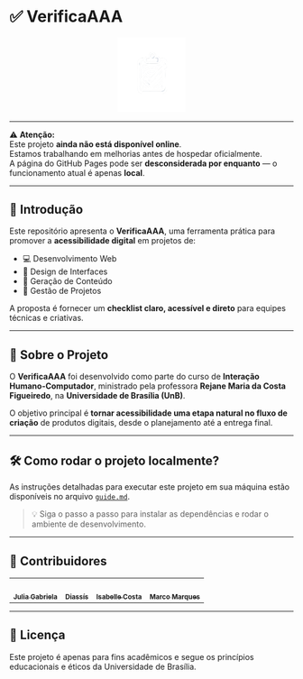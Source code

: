 # ✅ VerificaAAA

<div align="center">
  <img src="docs/imagens/logo-verificaaa.png" alt="Logo de prancheta com checklist" width="120"/>
</div>

---

⚠️ **Atenção:**  
Este projeto **ainda não está disponível online**.  
Estamos trabalhando em melhorias antes de hospedar oficialmente.  
A página do GitHub Pages pode ser **desconsiderada por enquanto** — o funcionamento atual é apenas **local**.

---

## 📌 Introdução

Este repositório apresenta o **VerificaAAA**, uma ferramenta prática para promover a **acessibilidade digital** em projetos de:

- 💻 Desenvolvimento Web  
- 🎨 Design de Interfaces  
- 📝 Geração de Conteúdo  
- 📂 Gestão de Projetos  

A proposta é fornecer um **checklist claro, acessível e direto** para equipes técnicas e criativas.

---

## 🧠 Sobre o Projeto

O **VerificaAAA** foi desenvolvido como parte do curso de **Interação Humano-Computador**, ministrado pela professora **Rejane Maria da Costa Figueiredo**, na **Universidade de Brasília (UnB)**.

O objetivo principal é **tornar acessibilidade uma etapa natural no fluxo de criação** de produtos digitais, desde o planejamento até a entrega final.

---

## 🛠️ Como rodar o projeto localmente?

As instruções detalhadas para executar este projeto em sua máquina estão disponíveis no arquivo [`guide.md`](./guide.md).

> 💡 Siga o passo a passo para instalar as dependências e rodar o ambiente de desenvolvimento.

---

## 👥 Contribuidores

<table>
  <tr>
    <td align="center"><a href="https://github.com/JuliaGabP"><img style="border-radius: 50%;" src="https://github.com/JuliaGabP.png" width="100px;" alt=""/><br /><sub><b>Julia Gabriela</b></sub></a></td>
    <td align="center"><a href="https://github.com/Diaxiz"><img style="border-radius: 50%;" src="https://github.com/Diaxiz.png" width="100px;" alt=""/><br /><sub><b>Diassís</b></sub></a></td>
    <td align="center"><a href="https://github.com/isacostaf"><img style="border-radius: 50%;" src="https://github.com/isacostaf.png" width="100px;" alt=""/><br /><sub><b>Isabelle Costa</b></sub></a></td>
    <td align="center"><a href="https://github.com/marcomarquesdc"><img style="border-radius: 50%;" src="https://github.com/marcomarquesdc.png" width="100px;" alt=""/><br /><sub><b>Marco Marques</b></sub></a></td>
  </tr>
</table>

---

## 📄 Licença

Este projeto é apenas para fins acadêmicos e segue os princípios educacionais e éticos da Universidade de Brasília.
